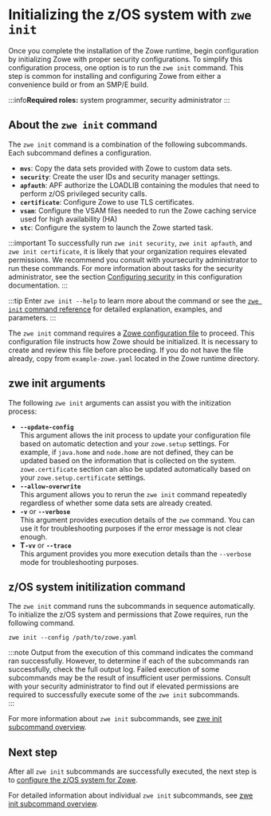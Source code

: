 # Initializing the z/OS system with `zwe init`

Once you complete the installation of the Zowe runtime, begin configuration by initializing Zowe with proper security configurations. To simplify this configuration process, one option is to run the `zwe init` command. This step is common for installing and configuring Zowe from either a convenience build or from an SMP/E build.

:::info**Required roles:** system programmer, security administrator
:::

## About the `zwe init` command

The `zwe init` command is a combination of the following subcommands. Each subcommand defines a configuration. 

- **`mvs`**: Copy the data sets provided with Zowe to custom data sets.
- **`security`**: Create the user IDs and security manager settings.
- **`apfauth`**: APF authorize the LOADLIB containing the modules that need to perform z/OS privileged security calls. 
- **`certificate`**: Configure Zowe to use TLS certificates.
- **`vsam`**: Configure the VSAM files needed to run the Zowe caching service used for high availability (HA)
- **`stc`**: Configure the system to launch the Zowe started task.

:::important
To successfully run `zwe init security`, `zwe init apfauth`, and `zwe init certificate`, it is likely that your organization requires elevated permissions. We recommend you consult with yoursecurity administrator to run these commands. For more information about tasks for the security administrator, see the section [Configuring security](./configuring-security) in this configuration documentation.
::: 

:::tip
Enter `zwe init --help` to learn more about the command or see the [`zwe init` command reference](../appendix/zwe_server_command_reference/zwe/init/zwe-init) for detailed explanation, examples, and parameters. 
:::

The `zwe init` command requires a [Zowe configuration file](installandconfig#zowe-configuration-file) to proceed. This configuration file instructs how Zowe should be initialized. It is necessary to create and review this file before proceeding. If you do not have the file already, copy from `example-zowe.yaml` located in the Zowe runtime directory.

## zwe init arguments

The following `zwe init` arguments can assist you with the initization process:

- **`--update-config`**  
 This argument allows the init process to update your configuration file based on automatic detection and your `zowe.setup` settings. For example, if `java.home` and `node.home` are not defined, they can be updated based on the information that is collected on the system. `zowe.certificate` section can also be updated automatically based on your `zowe.setup.certificate` settings.
- **`--allow-overwrite`**  
 This argument allows you to rerun the `zwe init` command repeatedly regardless of whether some data sets are already created.
- **`-v`** or **`--verbose`**  
   This argument provides execution details of the `zwe` command. You can use it for troubleshooting purposes if the error message is not clear enough.
- **T`-vv`** or **`--trace`**  
 This argument provides you more execution details than the `--verbose` mode for troubleshooting purposes.

## z/OS system initilization command

The `zwe init` command runs the subcommands in sequence automatically. To initialize the z/OS system and permissions that Zowe requires, run the following command. 

```
zwe init --config /path/to/zowe.yaml
```

:::note
Output from the execution of this command indicates the command ran successfully. However, to determine if each of the subcommands ran successfully, check the full output log. Failed execution of some subcommands may be the result of insufficient user permissions. Consult with your security administrator to find out if elevated permissions are required to successfully execute some of the `zwe init` subcommands.   
:::

For more information about `zwe init` subcommands, see [zwe init subcommand overview](./zwe-init-subcommand-overview).

## Next step

After all `zwe init` subcommands are successfully executed, the next step is to [configure the z/OS system for Zowe](./configure-zos-system).

For detailed information about individual `zwe init` subcommands, see [zwe init subcommand overview](./zwe-init-subcommand-overview.md).